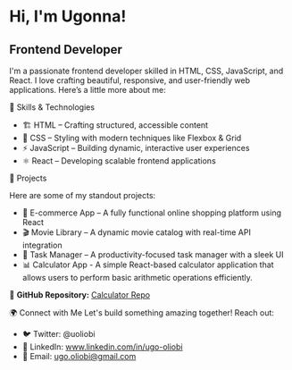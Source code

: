<h1>Hi, I'm Ugonna!</h1>
<h2>Frontend Developer</h2>
 I'm a passionate frontend developer skilled in HTML, CSS, JavaScript, and React. I love crafting beautiful, responsive, and user-friendly web applications. Here’s a little more about me:
 
🚀 Skills & Technologies
- 🏗 HTML – Crafting structured, accessible content
- 🎨 CSS – Styling with modern techniques like Flexbox & Grid
- ⚡ JavaScript – Building dynamic, interactive user experiences
- ⚛ React – Developing scalable frontend applications
   
📌 Projects

Here are some of my standout projects:
- 🛒 E-commerce App – A fully functional online shopping platform using React
- 🎬 Movie Library – A dynamic movie catalog with real-time API integration
- 📅 Task Manager – A productivity-focused task manager with a sleek UI
- 📊 Calculator App - A simple React-based calculator application that allows users to perform basic arithmetic operations efficiently.

📂 **GitHub Repository:** [Calculator Repo](https://github.com/ugo-oliobi/Calculator-App)

🌍 Connect with Me
Let's build something amazing together! Reach out:
- 🐦 Twitter: @uoliobi
- 💼 LinkedIn: www.linkedin.com/in/ugo-oliobi
- 📧 Email: ugo.oliobi@gmail.com

